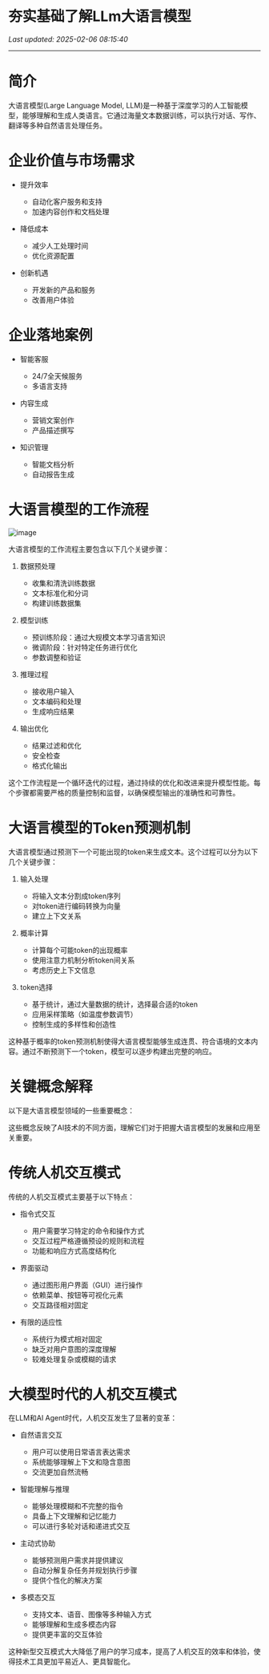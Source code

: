 # 夯实基础了解LLm大语言模型

_Last updated: 2025-02-06 08:15:40_

---

# 简介


大语言模型(Large Language Model, LLM)是一种基于深度学习的人工智能模型，能够理解和生成人类语言。它通过海量文本数据训练，可以执行对话、写作、翻译等多种自然语言处理任务。


# 企业价值与市场需求


- 提升效率
    - 自动化客户服务和支持
    - 加速内容创作和文档处理

- 降低成本
    - 减少人工处理时间
    - 优化资源配置

- 创新机遇
    - 开发新的产品和服务
    - 改善用户体验

# 企业落地案例


- 智能客服
    - 24/7全天候服务
    - 多语言支持

- 内容生成
    - 营销文案创作
    - 产品描述撰写

- 知识管理
    - 智能文档分析
    - 自动报告生成

# 大语言模型的工作流程


![image](https://prod-files-secure.s3.us-west-2.amazonaws.com/4d514fab-2492-4877-a269-a017b8992bb6/fd26e416-cc3e-44a7-b538-c284bc08aed9/image.png?X-Amz-Algorithm=AWS4-HMAC-SHA256&X-Amz-Content-Sha256=UNSIGNED-PAYLOAD&X-Amz-Credential=ASIAZI2LB466YY5BXR7W%2F20250206%2Fus-west-2%2Fs3%2Faws4_request&X-Amz-Date=20250206T001506Z&X-Amz-Expires=3600&X-Amz-Security-Token=IQoJb3JpZ2luX2VjEDgaCXVzLXdlc3QtMiJHMEUCIQDuOuCbDufyg0HsT46RGx1clP%2Fn%2FU0quDtDAPr6KIt3pAIgZ2E5kxydV6MNltZpuRAbLGU1nC5ig2DbSTN7sAFnVbMq%2FwMIURAAGgw2Mzc0MjMxODM4MDUiDB52DLnY9RStGdlYAircA2X%2FpV%2B043IcKE1TFymJabepmKJSvCVoCoot%2BComhrvCr82Yl0vc9EQ5DPscuxi8ONXt7xbYul66NQspLwUq6Fclye7F3JuhjTG%2BeAe4uSXyc1267ZVxd7gy%2BB0So4N0gR0Iftk87KW9zGd409Q3ufxtIMJkZe2ysQfuIwVMGw08Ci6DG1BxHT5up4iidbRf5TllcyVmcwsnYOVirxCXIXdqGx8hoSjXmI%2Bx%2BvzHFE3p1y2gV9szcq6tZdBUVENJ%2Fww5pSfFHlvCkNJZGJstJZHJx93x4obE2%2Bt%2Fje2K3WehrmBhRMCQ5JJhDh8Cj0itFTvrLKdfaRSvXsocI43w%2B3Ot8TJBdgvV%2BQxQ7TuTGCYR83%2BD4IuAILPa7zmjTy7yd0ANUzLD5Ve7%2Br5f6UnTEEgBtstiUJUtPqbZOSxavVudcxz%2BZqOv1j5TOP2ZYP7tcv6c7Z3zugfloWk5p27DHX81xCAV9YOQHYP5wIWNp5gYvJY%2FesvPvF42gU0I9V2kHm%2B6VMvo0MGMrTGEtbHpURFiytPIvXEDwxP0svwdXw7P4NueSMu9j%2Fa3dhiCsUtm9utQcbi1zjluyEEymDzr%2B26jrWORwi2zXg0dKBrIJ89VlBXmqzDQOfvcSBiiMPrqj70GOqUBr5xc6ZdcsNfPd6BpIFp4tDcXVUWc%2BBjAOFosJrYD3jbl4pww5OKWM6SW48wcf3zocLqFPl27L0UAkzMyKG6NoNizmnk%2BGCacZNJ6cBhFby6xo%2BI7scisrcl0jhOvlBBfMkO9Wjhqvf0MUnHP0I8NTgrP6%2Fy87hltIDBDEH10lJn7GcWEX30DUdJ13lWynI1WWZ46tBgKaModlD0J1VMwkRebI1gp&X-Amz-Signature=0258a18c2fcddd81069533640636d6a0ad5e2e8ec700e0114aea9ccb92281dde&X-Amz-SignedHeaders=host&x-id=GetObject)


大语言模型的工作流程主要包含以下几个关键步骤：


1. 数据预处理
    - 收集和清洗训练数据
    - 文本标准化和分词
    - 构建训练数据集

2. 模型训练
    - 预训练阶段：通过大规模文本学习语言知识
    - 微调阶段：针对特定任务进行优化
    - 参数调整和验证

3. 推理过程
    - 接收用户输入
    - 文本编码和处理
    - 生成响应结果

4. 输出优化
    - 结果过滤和优化
    - 安全检查
    - 格式化输出

这个工作流程是一个循环迭代的过程，通过持续的优化和改进来提升模型性能。每个步骤都需要严格的质量控制和监督，以确保模型输出的准确性和可靠性。


# 大语言模型的Token预测机制


大语言模型通过预测下一个可能出现的token来生成文本。这个过程可以分为以下几个关键步骤：


1. 输入处理
    - 将输入文本分割成token序列
    - 对token进行编码转换为向量
    - 建立上下文关系

2. 概率计算
    - 计算每个可能token的出现概率
    - 使用注意力机制分析token间关系
    - 考虑历史上下文信息

3. token选择
    - 基于统计，通过大量数据的统计，选择最合适的token
    - 应用采样策略（如温度参数调节）
    - 控制生成的多样性和创造性

这种基于概率的token预测机制使得大语言模型能够生成连贯、符合语境的文本内容。通过不断预测下一个token，模型可以逐步构建出完整的响应。


# 关键概念解释


以下是大语言模型领域的一些重要概念：


这些概念反映了AI技术的不同方面，理解它们对于把握大语言模型的发展和应用至关重要。


# 传统人机交互模式


传统的人机交互模式主要基于以下特点：


- 指令式交互
    - 用户需要学习特定的命令和操作方式
    - 交互过程严格遵循预设的规则和流程
    - 功能和响应方式高度结构化

- 界面驱动
    - 通过图形用户界面（GUI）进行操作
    - 依赖菜单、按钮等可视化元素
    - 交互路径相对固定

- 有限的适应性
    - 系统行为模式相对固定
    - 缺乏对用户意图的深度理解
    - 较难处理复杂或模糊的请求

# 大模型时代的人机交互模式


在LLM和AI Agent时代，人机交互发生了显著的变革：


- 自然语言交互
    - 用户可以使用日常语言表达需求
    - 系统能够理解上下文和隐含意图
    - 交流更加自然流畅

- 智能理解与推理
    - 能够处理模糊和不完整的指令
    - 具备上下文理解和记忆能力
    - 可以进行多轮对话和递进式交互

- 主动式协助
    - 能够预测用户需求并提供建议
    - 自动分解复杂任务并规划执行步骤
    - 提供个性化的解决方案

- 多模态交互
    - 支持文本、语音、图像等多种输入方式
    - 能够理解和生成多模态内容
    - 提供更丰富的交互体验

这种新型交互模式大大降低了用户的学习成本，提高了人机交互的效率和体验，使得技术工具更加平易近人、更具智能化。

